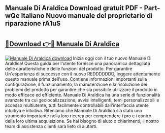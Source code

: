 ## Manuale Di Araldica Download gratuit PDF - Part-wQe Italiano Nuovo manuale del proprietario di riparazione rA1uS

# <h2><a href="http://df9shql.blite.top/?on=Manuale+Di+Araldica">🔗Download 👉🔴 Manuale Di Araldica</a></h2>

[![Manuale Di Araldica download](https://i.imgur.com/lujVjoI.png)](http://df9shql.blite.top/?on=Manuale+Di+Araldica)
Inizia oggi con il tuo nuovo Manuale Di Araldica! Questa guida per l'utente fornisce una panoramica dettagliata delle caratteristiche e delle funzioni del prodotto. Per garantire Un'esperienza di successo con il nuovo REDDDDDDD, leggere attentamente questo manuale prima dell'uso. Contiene informazioni importanti sulla configurazione, il funzionamento, la manutenzione e la risoluzione dei problemi del prodotto per garantire che sia possibile utilizzare il prodotto in modo efficace ed efficiente. Manuale Di Araldica ha una serie di funzionalità avanzate tra cui geolocalizzazione, avvisi intelligenti, temi personalizzabili e accesso multiutente, tutti facilmente controllabili dall'interfaccia utente intuitiva e intuitiva. Riteniamo che Manuale Di Araldica sia stato uno strumento importante nella loro ricerca per comprendere i pro e i contro della loro ultima acquisizione. Se hai bisogno di aiuto o chiarimenti, il nostro team di assistenza clienti sarà lieto di aiutarti.
